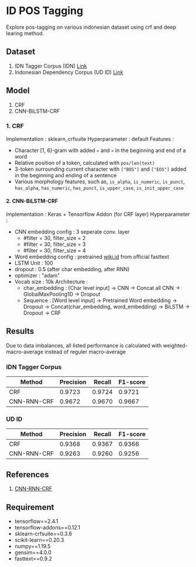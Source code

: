 # ID POS Tagging

Explore pos-tagging on various indonesian dataset using crf and deep learing method.

## Dataset
 
1. IDN Tagger Corpus (IDN) [Link](https://github.com/famrashel/idn-tagged-corpus)
2. Indonesian Dependency Corpus (UD ID) [Link](https://github.com/UniversalDependencies/UD_Indonesian-GSD)

## Model

1. CRF
2. CNN-BiLSTM-CRF

### 1. CRF

Implementation  : sklearn_crfsuite
Hyperparameter  : default
Features        : 
 - Character [1, 6]-gram with added `«` and `»` in the beginning and end of a word
 - Relative position of a token, calculated with `pos/len(text)` 
 - 3-token surrounding current character with `["BOS"]` and `["EOS"]` added in the beginning and ending of a sentence
 - Various morphology features, such as, `is_alpha`, `is_numeric`, `is_punct`, `has_alpha`, `has_numeric`, `has_punct`, `is_upper_case`, `is_init_upper_case`

#### 2. CNN-BiLSTM-CRF
Implementation  : Keras + Tensorflow Addon (for CRF layer)
Hyperparameter  : 
- CNN embedding config : 3 seperate conv. layer 
  - #filter = 30, filter_size = 2
  - #filter = 30, filter_size = 3
  - #filter = 30, filter_size = 4 
- Word embedding config : pretrained [wiki.id](https://fasttext.cc/docs/en/pretrained-vectors.html) from official fasttext
- LSTM Unit : 100
- dropout : 0.5 (after char embedding, after RNN)
- optimizer : "adam"
- Vocab size : 10k
Architecture    :
  - char_embedding : [Char level input] -> CNN -> Concat all CNN -> GlobalMaxPooling1D -> Dropout
  - Sequence : [Word level input] -> Pretrained Word embedding -> Dropout -> Concat(char_embedding, word_embedding) -> BiLSTM -> Dropout -> CRF

## Results

Due to data imbalances, all listed performance is calculated with weighted-macro-average instead of reguler macro-average

### IDN Tagger Corpus

| Method      | Precision | Recall | F1-score |
| ----------- | --------- | ------ | -------- |
| CRF         | 0.9723    | 0.9724 | 0.9721   |
| CNN-RNN-CRF | 0.9672    | 0.9670 | 0.9667   |

### UD ID

| Method      | Precision | Recall | F1-score |
| ----------- | --------- | ------ | -------- |
| CRF         | 0.9368    | 0.9367 | 0.9366   |
| CNN-RNN-CRF | 0.9263    | 0.9260 | 0.9256   |

## References
1. [CNN-RNN-CRF](https://www.aclweb.org/anthology/P16-1101/)


## Requirement
- tensorflow==2.4.1
- tensorflow-addons==0.12.1
- sklearn-crfsuite==0.3.6
- scikit-learn==0.20.3
- numpy==1.19.5
- gensim==4.0.0
- fasttext==0.9.2
